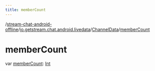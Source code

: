 ```yaml
---
title: memberCount
---
```

/[stream-chat-android-offline](../../index.md)/[io.getstream.chat.android.livedata](../index.md)/[ChannelData](index.md)/[memberCount](memberCount.md)  
  
  
  
# memberCount  
var [memberCount](memberCount.md): [Int](https://kotlinlang.org/api/latest/jvm/stdlib/kotlin/-int/index.html)
